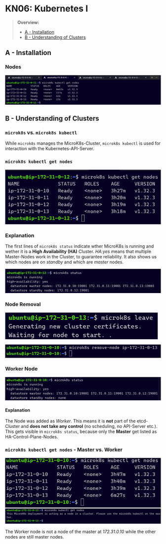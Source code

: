 # KN06: Kubernetes I

> **Overview:**
>	- [A - Installation](#a---installation)
>	- [B - Understanding of Clusters](#b---understanding-of-clusters)

## A - Installation

### Nodes

![List of master and connected nodes](../../x-resources/06/nodes.png)

## B - Understanding of Clusters

### `microk8s` vs. `microk8s kubectl`

While `microk8s` manages the MicroK8s-Cluster, `microk8s kubectl` is used for interaction with the Kubernetes-API-Server.

### `microk8s kubectl get nodes`

![CLI of Node 2](../../x-resources/06/node-2.png)

### Explanation

The first lines of `microk8s status` indicate wther MicroK8s is running and wether it is a **High Availability (HA)** Cluster. *HA:yes* means that multiple Master-Nodes work in the Cluster, to guarantee reliability. It also shows us which nodes are on *standby* and which are *master* nodes.

![High-Availability](../../x-resources/06/high-availability.png)

### Node Removal

![Node 3 leave Screenshot](../../x-resources/06/node-3-leave.png)

![Remove Node Screenshot](../../x-resources/06/master-remove-node-3.png)

### Worker Node

![Worker Node Screenshot](../../x-resources/06/worker-node.png)

#### Explanation

The Node was added as *Worker*. This means it is **not** part of the etcd-Cluster and **does not take any control** (no scheduling, no API-Server etc.). This gets visible in `microk8s status`, because only the **Master** get listed as HA-Control-Plane-Nodes.

### `microk8s kubectl get nodes` - Master vs. Worker

![Master](../../x-resources/06/master.png)
![Worker](../../x-resources/06/worker.png)

The Worker node is not a node of the master at *172.31.0.10* while the other nodes are still master nodes.
